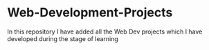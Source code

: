 # Web-Development-Projects
In this repository I have added all the Web Dev projects which I have developed during the stage of learning
